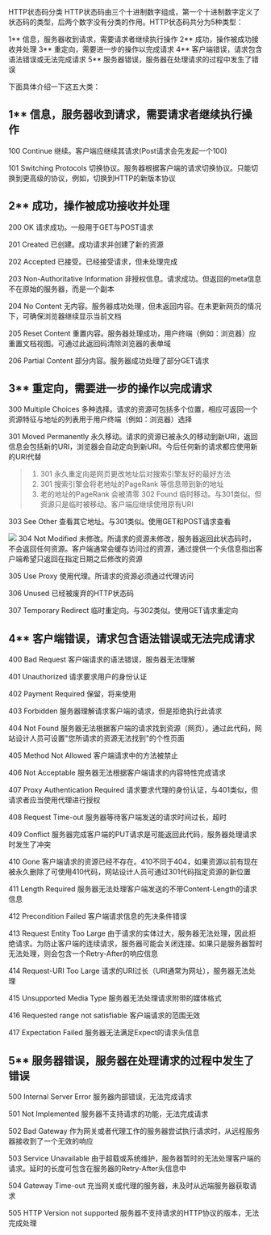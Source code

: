 HTTP状态码分类
HTTP状态码由三个十进制数字组成，第一个十进制数字定义了状态码的类型，后两个数字没有分类的作用。HTTP状态码共分为5种类型：

1**     信息，服务器收到请求，需要请求者继续执行操作
2**     成功，操作被成功接收并处理
3**     重定向，需要进一步的操作以完成请求
4**     客户端错误，请求包含语法错误或无法完成请求
5**     服务器错误，服务器在处理请求的过程中发生了错误

 

下面具体介绍一下这五大类：

## 1**     信息，服务器收到请求，需要请求者继续执行操作

100     Continue     继续。客户端应继续其请求(Post请求会先发起一个100)

101     Switching Protocols     切换协议。服务器根据客户端的请求切换协议。只能切换到更高级的协议，例如，切换到HTTP的新版本协议

## 2**     成功，操作被成功接收并处理
200     OK     请求成功。一般用于GET与POST请求

201     Created     已创建。成功请求并创建了新的资源

202     Accepted     已接受。已经接受请求，但未处理完成

203     Non-Authoritative Information     非授权信息。请求成功。但返回的meta信息不在原始的服务器，而是一个副本

204     No Content     无内容。服务器成功处理，但未返回内容。在未更新网页的情况下，可确保浏览器继续显示当前文档

205     Reset Content     重置内容。服务器处理成功，用户终端（例如：浏览器）应重置文档视图。可通过此返回码清除浏览器的表单域

206     Partial Content     部分内容。服务器成功处理了部分GET请求


## 3**     重定向，需要进一步的操作以完成请求
300     Multiple Choices     多种选择。请求的资源可包括多个位置，相应可返回一个资源特征与地址的列表用于用户终端（例如：浏览器）选择

301     Moved Permanently     永久移动。请求的资源已被永久的移动到新URI，返回信息会包括新的URI，浏览器会自动定向到新URI。今后任何新的请求都应使用新的URI代替
> 1. 301 永久重定向是网页更改地址后对搜索引擎友好的最好方法
> 2. 301 搜索引擎会将老地址的PageRank 等信息带到新的地址
> 3. 老的地址的PageRank 会被清零
302     Found     临时移动。与301类似。但资源只是临时被移动。客户端应继续使用原有URI

303     See Other     查看其它地址。与301类似。使用GET和POST请求查看

![](https://user-images.githubusercontent.com/23393062/63314108-37e7c880-c339-11e9-88c2-2d2390a07904.png)
304     Not Modified     未修改。所请求的资源未修改，服务器返回此状态码时，不会返回任何资源。客户端通常会缓存访问过的资源，通过提供一个头信息指出客户端希望只返回在指定日期之后修改的资源

305     Use Proxy     使用代理。所请求的资源必须通过代理访问

306     Unused     已经被废弃的HTTP状态码

307     Temporary Redirect     临时重定向。与302类似。使用GET请求重定向

## 4**     客户端错误，请求包含语法错误或无法完成请求
400     Bad Request     客户端请求的语法错误，服务器无法理解

401     Unauthorized     请求要求用户的身份认证

402     Payment Required     保留，将来使用

403     Forbidden     服务器理解请求客户端的请求，但是拒绝执行此请求

404     Not Found     服务器无法根据客户端的请求找到资源（网页）。通过此代码，网站设计人员可设置"您所请求的资源无法找到"的个性页面

405     Method Not Allowed     客户端请求中的方法被禁止

406     Not Acceptable     服务器无法根据客户端请求的内容特性完成请求

407     Proxy Authentication Required     请求要求代理的身份认证，与401类似，但请求者应当使用代理进行授权

408     Request Time-out     服务器等待客户端发送的请求时间过长，超时

409     Conflict     服务器完成客户端的PUT请求是可能返回此代码，服务器处理请求时发生了冲突

410     Gone     客户端请求的资源已经不存在。410不同于404，如果资源以前有现在被永久删除了可使用410代码，网站设计人员可通过301代码指定资源的新位置

411     Length Required     服务器无法处理客户端发送的不带Content-Length的请求信息

412     Precondition Failed     客户端请求信息的先决条件错误

413     Request Entity Too Large     由于请求的实体过大，服务器无法处理，因此拒绝请求。为防止客户端的连续请求，服务器可能会关闭连接。如果只是服务器暂时无法处理，则会包含一个Retry-After的响应信息

414     Request-URI Too Large     请求的URI过长（URI通常为网址），服务器无法处理

415     Unsupported Media Type     服务器无法处理请求附带的媒体格式

416     Requested range not satisfiable     客户端请求的范围无效

417     Expectation Failed     服务器无法满足Expect的请求头信息


## 5**     服务器错误，服务器在处理请求的过程中发生了错误
500     Internal Server Error     服务器内部错误，无法完成请求

501     Not Implemented     服务器不支持请求的功能，无法完成请求

502     Bad Gateway     作为网关或者代理工作的服务器尝试执行请求时，从远程服务器接收到了一个无效的响应

503     Service Unavailable     由于超载或系统维护，服务器暂时的无法处理客户端的请求。延时的长度可包含在服务器的Retry-After头信息中

504     Gateway Time-out     充当网关或代理的服务器，未及时从远端服务器获取请求

505     HTTP Version not supported     服务器不支持请求的HTTP协议的版本，无法完成处理